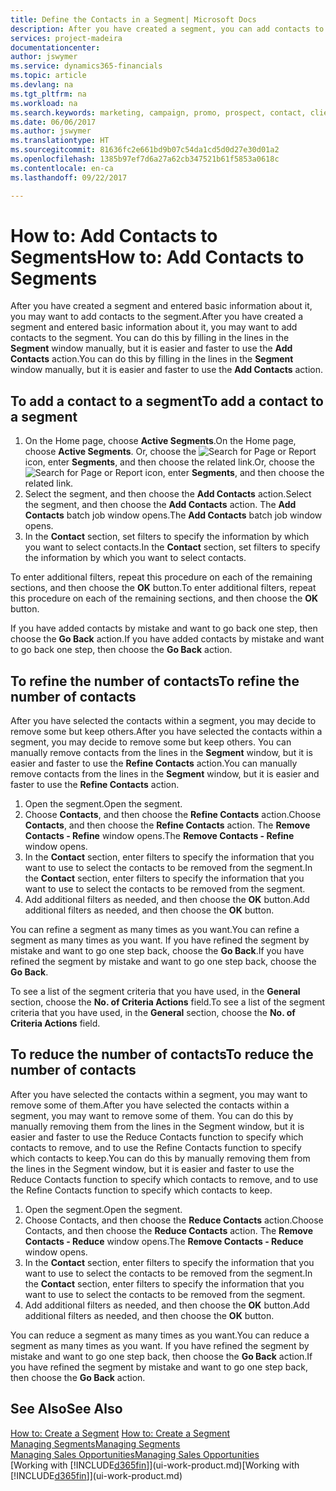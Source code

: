 ```yaml
---
title: Define the Contacts in a Segment| Microsoft Docs
description: After you have created a segment, you can add contacts to the segment, for example, as part of a marketing campaign targeting particular customers or clients.
services: project-madeira
documentationcenter: 
author: jswymer
ms.service: dynamics365-financials
ms.topic: article
ms.devlang: na
ms.tgt_pltfrm: na
ms.workload: na
ms.search.keywords: marketing, campaign, promo, prospect, contact, client, customer
ms.date: 06/06/2017
ms.author: jswymer
ms.translationtype: HT
ms.sourcegitcommit: 81636fc2e661bd9b07c54da1cd5d0d27e30d01a2
ms.openlocfilehash: 1385b97ef7d6a27a62cb347521b61f5853a0618c
ms.contentlocale: en-ca
ms.lasthandoff: 09/22/2017

---
```

# <a name="how-to-add-contacts-to-segments"></a><span data-ttu-id="ce17b-103">How to: Add Contacts to Segments</span><span class="sxs-lookup"><span data-stu-id="ce17b-103">How to: Add Contacts to Segments</span></span>
<span data-ttu-id="ce17b-104">After you have created a segment and entered basic information about it, you may want to add contacts to the segment.</span><span class="sxs-lookup"><span data-stu-id="ce17b-104">After you have created a segment and entered basic information about it, you may want to add contacts to the segment.</span></span> <span data-ttu-id="ce17b-105">You can do this by filling in the lines in the **Segment** window manually, but it is easier and faster to use the **Add Contacts** action.</span><span class="sxs-lookup"><span data-stu-id="ce17b-105">You can do this by filling in the lines in the **Segment** window manually, but it is easier and faster to use the **Add Contacts** action.</span></span>

## <a name="to-add-a-contact-to-a-segment"></a><span data-ttu-id="ce17b-106">To add a contact to a segment</span><span class="sxs-lookup"><span data-stu-id="ce17b-106">To add a contact to a segment</span></span>
1. <span data-ttu-id="ce17b-107">On the Home page, choose **Active Segments**.</span><span class="sxs-lookup"><span data-stu-id="ce17b-107">On the Home page, choose **Active Segments**.</span></span> <span data-ttu-id="ce17b-108">Or, choose the ![Search for Page or Report](media/ui-search/search_small.png "Search for Page or Report icon") icon, enter **Segments**, and then choose the related link.</span><span class="sxs-lookup"><span data-stu-id="ce17b-108">Or, choose the ![Search for Page or Report](media/ui-search/search_small.png "Search for Page or Report icon") icon, enter **Segments**, and then choose the related link.</span></span>  
2. <span data-ttu-id="ce17b-109">Select the segment, and then choose the **Add Contacts** action.</span><span class="sxs-lookup"><span data-stu-id="ce17b-109">Select the segment, and then choose the **Add Contacts** action.</span></span> <span data-ttu-id="ce17b-110">The **Add Contacts** batch job window opens.</span><span class="sxs-lookup"><span data-stu-id="ce17b-110">The **Add Contacts** batch job window opens.</span></span>
3. <span data-ttu-id="ce17b-111">In the **Contact** section, set filters to specify the information by which you want to select contacts.</span><span class="sxs-lookup"><span data-stu-id="ce17b-111">In the **Contact** section, set filters to specify the information by which you want to select contacts.</span></span>

<span data-ttu-id="ce17b-112">To enter additional filters, repeat this procedure on each of the remaining sections, and then choose the **OK** button.</span><span class="sxs-lookup"><span data-stu-id="ce17b-112">To enter additional filters, repeat this procedure on each of the remaining sections, and then choose the **OK** button.</span></span>

<span data-ttu-id="ce17b-113">If you have added contacts by mistake and want to go back one step, then choose the **Go Back** action.</span><span class="sxs-lookup"><span data-stu-id="ce17b-113">If you have added contacts by mistake and want to go back one step, then choose the **Go Back** action.</span></span>

## <a name="to-refine-the-number-of-contacts"></a><span data-ttu-id="ce17b-114">To refine the number of contacts</span><span class="sxs-lookup"><span data-stu-id="ce17b-114">To refine the number of contacts</span></span>
<span data-ttu-id="ce17b-115">After you have selected the contacts within a segment, you may decide to remove some but keep others.</span><span class="sxs-lookup"><span data-stu-id="ce17b-115">After you have selected the contacts within a segment, you may decide to remove some but keep others.</span></span> <span data-ttu-id="ce17b-116">You can manually remove contacts from the lines in the **Segment** window, but it is easier and faster to use the **Refine Contacts** action.</span><span class="sxs-lookup"><span data-stu-id="ce17b-116">You can manually remove contacts from the lines in the **Segment** window, but it is easier and faster to use the **Refine Contacts** action.</span></span>

1. <span data-ttu-id="ce17b-117">Open the segment.</span><span class="sxs-lookup"><span data-stu-id="ce17b-117">Open the segment.</span></span>
2. <span data-ttu-id="ce17b-118">Choose **Contacts**, and then choose the **Refine Contacts** action.</span><span class="sxs-lookup"><span data-stu-id="ce17b-118">Choose **Contacts**, and then choose the **Refine Contacts** action.</span></span> <span data-ttu-id="ce17b-119">The **Remove Contacts - Refine** window opens.</span><span class="sxs-lookup"><span data-stu-id="ce17b-119">The **Remove Contacts - Refine** window opens.</span></span>
3. <span data-ttu-id="ce17b-120">In the **Contact** section, enter filters to specify the information that you want to use to select the contacts to be removed from the segment.</span><span class="sxs-lookup"><span data-stu-id="ce17b-120">In the **Contact** section, enter filters to specify the information that you want to use to select the contacts to be removed from the segment.</span></span>
4. <span data-ttu-id="ce17b-121">Add additional filters as needed, and then choose the **OK** button.</span><span class="sxs-lookup"><span data-stu-id="ce17b-121">Add additional filters as needed, and then choose the **OK** button.</span></span>

<span data-ttu-id="ce17b-122">You can refine a segment as many times as you want.</span><span class="sxs-lookup"><span data-stu-id="ce17b-122">You can refine a segment as many times as you want.</span></span> <span data-ttu-id="ce17b-123">If you have refined the segment by mistake and want to go one step back, choose the **Go Back**.</span><span class="sxs-lookup"><span data-stu-id="ce17b-123">If you have refined the segment by mistake and want to go one step back, choose the **Go Back**.</span></span>

<span data-ttu-id="ce17b-124">To see a list of the segment criteria that you have used, in the **General** section, choose the **No. of Criteria Actions** field.</span><span class="sxs-lookup"><span data-stu-id="ce17b-124">To see a list of the segment criteria that you have used, in the **General** section, choose the **No. of Criteria Actions** field.</span></span>

## <a name="to-reduce-the-number-of-contacts"></a><span data-ttu-id="ce17b-125">To reduce the number of contacts</span><span class="sxs-lookup"><span data-stu-id="ce17b-125">To reduce the number of contacts</span></span>
<span data-ttu-id="ce17b-126">After you have selected the contacts within a segment, you may want to remove some of them.</span><span class="sxs-lookup"><span data-stu-id="ce17b-126">After you have selected the contacts within a segment, you may want to remove some of them.</span></span> <span data-ttu-id="ce17b-127">You can do this by manually removing them from the lines in the Segment window, but it is easier and faster to use the Reduce Contacts function to specify which contacts to remove, and to use the Refine Contacts function to specify which contacts to keep.</span><span class="sxs-lookup"><span data-stu-id="ce17b-127">You can do this by manually removing them from the lines in the Segment window, but it is easier and faster to use the Reduce Contacts function to specify which contacts to remove, and to use the Refine Contacts function to specify which contacts to keep.</span></span>

1. <span data-ttu-id="ce17b-128">Open the segment.</span><span class="sxs-lookup"><span data-stu-id="ce17b-128">Open the segment.</span></span>
2. <span data-ttu-id="ce17b-129">Choose Contacts, and then choose the **Reduce Contacts** action.</span><span class="sxs-lookup"><span data-stu-id="ce17b-129">Choose Contacts, and then choose the **Reduce Contacts** action.</span></span> <span data-ttu-id="ce17b-130">The **Remove Contacts - Reduce** window opens.</span><span class="sxs-lookup"><span data-stu-id="ce17b-130">The **Remove Contacts - Reduce** window opens.</span></span>
3. <span data-ttu-id="ce17b-131">In the **Contact** section, enter filters to specify the information that you want to use to select the contacts to be removed from the segment.</span><span class="sxs-lookup"><span data-stu-id="ce17b-131">In the **Contact** section, enter filters to specify the information that you want to use to select the contacts to be removed from the segment.</span></span>
4. <span data-ttu-id="ce17b-132">Add additional filters as needed, and then choose the **OK** button.</span><span class="sxs-lookup"><span data-stu-id="ce17b-132">Add additional filters as needed, and then choose the **OK** button.</span></span>

<span data-ttu-id="ce17b-133">You can reduce a segment as many times as you want.</span><span class="sxs-lookup"><span data-stu-id="ce17b-133">You can reduce a segment as many times as you want.</span></span> <span data-ttu-id="ce17b-134">If you have refined the segment by mistake and want to go one step back, then choose the **Go Back** action.</span><span class="sxs-lookup"><span data-stu-id="ce17b-134">If you have refined the segment by mistake and want to go one step back, then choose the **Go Back** action.</span></span>

## <a name="see-also"></a><span data-ttu-id="ce17b-135">See Also</span><span class="sxs-lookup"><span data-stu-id="ce17b-135">See Also</span></span>
<span data-ttu-id="ce17b-136">[How to: Create a Segment](marketing-how-create-segment.md) </span><span class="sxs-lookup"><span data-stu-id="ce17b-136">[How to: Create a Segment](marketing-how-create-segment.md) </span></span>  
[<span data-ttu-id="ce17b-137">Managing Segments</span><span class="sxs-lookup"><span data-stu-id="ce17b-137">Managing Segments</span></span>](marketing-segments.md)  
[<span data-ttu-id="ce17b-138">Managing Sales Opportunities</span><span class="sxs-lookup"><span data-stu-id="ce17b-138">Managing Sales Opportunities</span></span>](marketing-manage-sales-opportunities.md)  
<span data-ttu-id="ce17b-139">[Working with [!INCLUDE[d365fin](includes/d365fin_md.md)]](ui-work-product.md)</span><span class="sxs-lookup"><span data-stu-id="ce17b-139">[Working with [!INCLUDE[d365fin](includes/d365fin_md.md)]](ui-work-product.md)</span></span>  

